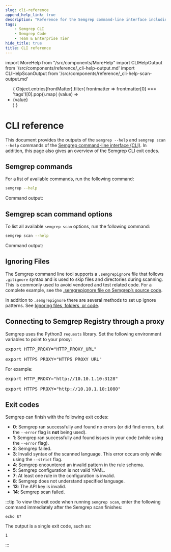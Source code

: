 ```yaml
---
slug: cli-reference
append_help_link: true
description: "Reference for the Semgrep command-line interface including options and exit code behavior."
tags:
    - Semgrep CLI
    - Semgrep Code
    - Team & Enterprise Tier
hide_title: true
title: CLI reference
---
```


import MoreHelp from "/src/components/MoreHelp"
import CLIHelpOutput from '/src/components/reference/_cli-help-output.md'
import CLIHelpScanOutput from '/src/components/reference/_cli-help-scan-output.md'

<ul id="tag__badge-list">
{
Object.entries(frontMatter).filter(
    frontmatter => frontmatter[0] === 'tags')[0].pop().map(
    (value) => <li class='tag__badge-item'>{value}</li> )
}
</ul>

# CLI reference

This document provides the outputs of the `semgrep --help` and `semgrep scan --help` commands of the [Semgrep command-line interface (CLI)](https://github.com/semgrep/semgrep). In addition, this page also gives an overview of the Semgrep CLI exit codes.

## Semgrep commands

For a list of available commands, run the following command:

```bash
semgrep --help
```

Command output:

<CLIHelpOutput />

## Semgrep scan command options

To list all available `semgrep scan` options, run the following command:

```bash
semgrep scan --help
```

Command output:

<CLIHelpScanOutput />

## Ignoring Files

The Semgrep command line tool supports a `.semgrepignore` file that follows `.gitignore` syntax and is used to skip files and directories during scanning. This is commonly used to avoid vendored and test related code. For a complete example, see the [.semgrepignore file on Semgrep’s source code](https://github.com/semgrep/semgrep/blob/develop/.semgrepignore).

In addition to `.semgrepignore` there are several methods to set up ignore patterns. See [Ignoring files, folders, or code](../ignoring-files-folders-code).

## Connecting to Semgrep Registry through a proxy

Semgrep uses the Python3 `requests` library. Set the following environment variables to point to your proxy:

<pre>
export HTTP_PROXY="<span className="placeholder">HTTP_PROXY_URL</span>"<br />
export HTTPS_PROXY="<span className="placeholder">HTTPS_PROXY_URL</span>"
</pre>

For example:

<pre>
export HTTP_PROXY="http://10.10.1.10:3128" <br />
export HTTPS_PROXY="http://10.10.1.10:1080"
</pre>

## Exit codes

<!-- Source code reference - the exit codes are located in the Semgrep repository - https://github.com/semgrep/semgrep/blob/develop/cli/src/semgrep/error.py. -->

Semgrep can finish with the following exit codes:

- **0**: Semgrep ran successfully and found no errors (or did find errors, but the `--error` flag is **not** being used).
- **1**: Semgrep ran successfully and found issues in your code (while using the `--error` flag).
- **2**: Semgrep failed.
- **3**: Invalid syntax of the scanned language. This error occurs only while using the `--strict` flag.
- **4**: Semgrep encountered an invalid pattern in the rule schema.
- **5**: Semgrep configuration is not valid YAML.
- **7**: At least one rule in the configuration is invalid.
- **8**: Semgrep does not understand specified language.
- **13**: The API key is invalid.
- **14**: Semgrep scan failed.

:::tip
To view the exit code when running `semgrep scan`, enter the following command immediately after the Semgrep scan finishes:
```console
echo $?
```
The output is a single exit code, such as:
```console
1
```
:::
<!-- REMOVED STATUSES (NOT USED ANYMORE)
- 4: Semgrep encountered an invalid pattern.
- 6: Rule with `pattern-where-python` found but `--dangerously-allow-arbitrary-code-execution-from-rules` was not set. See `--dangerously-allow-arbitrary-code-execution-from-rules`. (Note: `pattern-where-python` is no longer supported in Semgrep, so this applies only to legacy Semgrep versions).
- 9: Semgrep exceeded match timeout. See `--timeout`.
- 10: Semgrep exceeded maximum memory while matching. See `--max-memory`.
- 11: Semgrep encountered a lexical error when running rule on a file.
- 12: Semgrep found too many matches.
-->

<MoreHelp />
